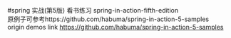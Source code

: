 #spring 实战(第5版) 看书练习 spring-in-action-fifth-edition   
原例子可参考https://github.com/habuma/spring-in-action-5-samples   
origin demos link https://github.com/habuma/spring-in-action-5-samples
